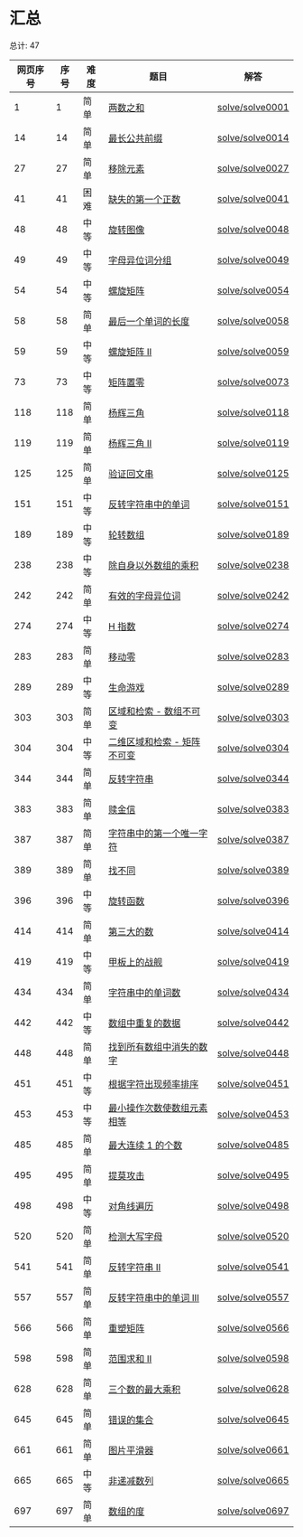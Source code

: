 # 汇总

<!--- table -->


总计: 47

| 网页序号 | 序号 | 难度 | 题目                    | 解答                      |
| ---- | ---- | ---- | ------------------ | ---------------- |
| 1 | 1 | 简单 | [两数之和](https://leetcode.cn/problems/two-sum/) | [solve/solve0001](../solve/solve0001)|
| 14 | 14 | 简单 | [最长公共前缀](https://leetcode.cn/problems/longest-common-prefix/) | [solve/solve0014](../solve/solve0014)|
| 27 | 27 | 简单 | [移除元素](https://leetcode.cn/problems/remove-element/) | [solve/solve0027](../solve/solve0027)|
| 41 | 41 | 困难 | [缺失的第一个正数](https://leetcode.cn/problems/first-missing-positive/) | [solve/solve0041](../solve/solve0041)|
| 48 | 48 | 中等 | [旋转图像](https://leetcode.cn/problems/rotate-image/) | [solve/solve0048](../solve/solve0048)|
| 49 | 49 | 中等 | [字母异位词分组](https://leetcode.cn/problems/group-anagrams/) | [solve/solve0049](../solve/solve0049)|
| 54 | 54 | 中等 | [螺旋矩阵](https://leetcode.cn/problems/spiral-matrix/) | [solve/solve0054](../solve/solve0054)|
| 58 | 58 | 简单 | [最后一个单词的长度](https://leetcode.cn/problems/length-of-last-word/) | [solve/solve0058](../solve/solve0058)|
| 59 | 59 | 中等 | [螺旋矩阵 II](https://leetcode.cn/problems/spiral-matrix-ii/) | [solve/solve0059](../solve/solve0059)|
| 73 | 73 | 中等 | [矩阵置零](https://leetcode.cn/problems/set-matrix-zeroes/) | [solve/solve0073](../solve/solve0073)|
| 118 | 118 | 简单 | [杨辉三角](https://leetcode.cn/problems/pascals-triangle/) | [solve/solve0118](../solve/solve0118)|
| 119 | 119 | 简单 | [杨辉三角 II](https://leetcode.cn/problems/pascals-triangle-ii/) | [solve/solve0119](../solve/solve0119)|
| 125 | 125 | 简单 | [验证回文串](https://leetcode.cn/problems/valid-palindrome/) | [solve/solve0125](../solve/solve0125)|
| 151 | 151 | 中等 | [反转字符串中的单词](https://leetcode.cn/problems/reverse-words-in-a-string/) | [solve/solve0151](../solve/solve0151)|
| 189 | 189 | 中等 | [轮转数组](https://leetcode.cn/problems/rotate-array/) | [solve/solve0189](../solve/solve0189)|
| 238 | 238 | 中等 | [除自身以外数组的乘积](https://leetcode.cn/problems/product-of-array-except-self/) | [solve/solve0238](../solve/solve0238)|
| 242 | 242 | 简单 | [有效的字母异位词](https://leetcode.cn/problems/valid-anagram/) | [solve/solve0242](../solve/solve0242)|
| 274 | 274 | 中等 | [H 指数](https://leetcode.cn/problems/h-index/) | [solve/solve0274](../solve/solve0274)|
| 283 | 283 | 简单 | [移动零](https://leetcode.cn/problems/move-zeroes/) | [solve/solve0283](../solve/solve0283)|
| 289 | 289 | 中等 | [生命游戏](https://leetcode.cn/problems/game-of-life/) | [solve/solve0289](../solve/solve0289)|
| 303 | 303 | 简单 | [区域和检索 - 数组不可变](https://leetcode.cn/problems/range-sum-query-immutable/) | [solve/solve0303](../solve/solve0303)|
| 304 | 304 | 中等 | [二维区域和检索 - 矩阵不可变](https://leetcode.cn/problems/range-sum-query-2d-immutable/) | [solve/solve0304](../solve/solve0304)|
| 344 | 344 | 简单 | [反转字符串](https://leetcode.cn/problems/reverse-string/) | [solve/solve0344](../solve/solve0344)|
| 383 | 383 | 简单 | [赎金信](https://leetcode.cn/problems/ransom-note/) | [solve/solve0383](../solve/solve0383)|
| 387 | 387 | 简单 | [字符串中的第一个唯一字符](https://leetcode.cn/problems/first-unique-character-in-a-string/) | [solve/solve0387](../solve/solve0387)|
| 389 | 389 | 简单 | [找不同](https://leetcode.cn/problems/find-the-difference/) | [solve/solve0389](../solve/solve0389)|
| 396 | 396 | 中等 | [旋转函数](https://leetcode.cn/problems/rotate-function/) | [solve/solve0396](../solve/solve0396)|
| 414 | 414 | 简单 | [第三大的数](https://leetcode.cn/problems/third-maximum-number/) | [solve/solve0414](../solve/solve0414)|
| 419 | 419 | 中等 | [甲板上的战舰](https://leetcode-cn.com/problems/battleships-in-a-board/) | [solve/solve0419](../solve/solve0419)|
| 434 | 434 | 简单 | [字符串中的单词数](https://leetcode.cn/problems/number-of-segments-in-a-string/) | [solve/solve0434](../solve/solve0434)|
| 442 | 442 | 中等 | [数组中重复的数据](https://leetcode.cn/problems/find-all-duplicates-in-an-array/) | [solve/solve0442](../solve/solve0442)|
| 448 | 448 | 简单 | [找到所有数组中消失的数字](https://leetcode.cn/problems/find-all-numbers-disappeared-in-an-array/) | [solve/solve0448](../solve/solve0448)|
| 451 | 451 | 中等 | [根据字符出现频率排序](https://leetcode.cn/problems/sort-characters-by-frequency/) | [solve/solve0451](../solve/solve0451)|
| 453 | 453 | 中等 | [最小操作次数使数组元素相等](https://leetcode.cn/problems/minimum-moves-to-equal-array-elements/) | [solve/solve0453](../solve/solve0453)|
| 485 | 485 | 简单 | [最大连续 1 的个数](https://leetcode.cn/problems/max-consecutive-ones/) | [solve/solve0485](../solve/solve0485)|
| 495 | 495 | 简单 | [提莫攻击](https://leetcode.cn/problems/teemo-attacking/) | [solve/solve0495](../solve/solve0495)|
| 498 | 498 | 中等 | [对角线遍历](https://leetcode.cn/problems/diagonal-traverse/) | [solve/solve0498](../solve/solve0498)|
| 520 | 520 | 简单 | [检测大写字母](https://leetcode.cn/problems/detect-capital/) | [solve/solve0520](../solve/solve0520)|
| 541 | 541 | 简单 | [反转字符串 II](https://leetcode.cn/problems/reverse-string-ii/) | [solve/solve0541](../solve/solve0541)|
| 557 | 557 | 简单 | [反转字符串中的单词 III](https://leetcode.cn/problems/reverse-words-in-a-string-iii/) | [solve/solve0557](../solve/solve0557)|
| 566 | 566 | 简单 | [重塑矩阵](https://leetcode.cn/problems/reshape-the-matrix/) | [solve/solve0566](../solve/solve0566)|
| 598 | 598 | 简单 | [范围求和 II](https://leetcode-cn.com/problems/range-addition-ii/) | [solve/solve0598](../solve/solve0598)|
| 628 | 628 | 简单 | [三个数的最大乘积](https://leetcode.cn/problems/maximum-product-of-three-numbers/) | [solve/solve0628](../solve/solve0628)|
| 645 | 645 | 简单 | [错误的集合](https://leetcode.cn/problems/set-mismatch/) | [solve/solve0645](../solve/solve0645)|
| 661 | 661 | 简单 | [图片平滑器](https://leetcode.cn/problems/image-smoother/) | [solve/solve0661](../solve/solve0661)|
| 665 | 665 | 中等 | [非递减数列](https://leetcode.cn/problems/non-decreasing-array/) | [solve/solve0665](../solve/solve0665)|
| 697 | 697 | 简单 | [数组的度](https://leetcode.cn/problems/degree-of-an-array/) | [solve/solve0697](../solve/solve0697)|
